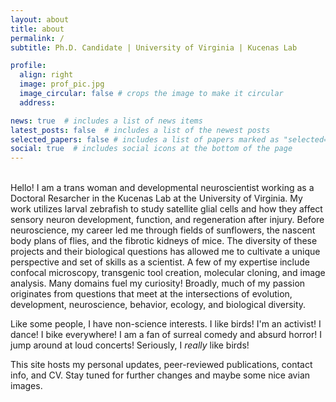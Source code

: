 ```yaml
---
layout: about
title: about
permalink: /
subtitle: Ph.D. Candidate | University of Virginia | Kucenas Lab

profile:
  align: right
  image: prof_pic.jpg
  image_circular: false # crops the image to make it circular
  address: 

news: true  # includes a list of news items
latest_posts: false  # includes a list of the newest posts
selected_papers: false # includes a list of papers marked as "selected={true}"
social: true  # includes social icons at the bottom of the page
---
```

<br>
Hello! I am a trans woman and developmental neuroscientist working as a Doctoral Resarcher in the Kucenas Lab at the University of Virginia. My work utilizes larval zebrafish to study satellite glial cells and how they affect sensory neuron development, function, and regeneration after injury. Before neuroscience, my career led me through fields of sunflowers, the nascent body plans of flies, and the fibrotic kidneys of mice. The diversity of these projects and their biological questions has allowed me to cultivate a unique perspective and set of skills as a scientist. A few of my expertise include confocal microscopy, transgenic tool creation, molecular cloning, and image analysis. Many domains fuel my curiosity! Broadly, much of my passion originates from questions that meet at the intersections of evolution, development, neuroscience, behavior, ecology, and biological diversity. 

Like some people, I have non-science interests. I like birds! I'm an activist! I dance! I bike everywhere! I am a fan of surreal comedy and absurd horror! I jump around at loud concerts! Seriously, I <i>really</i> like birds!

This site hosts my personal updates, peer-reviewed publications, contact info, and CV. Stay tuned for further changes and maybe some nice avian images.
<br>

